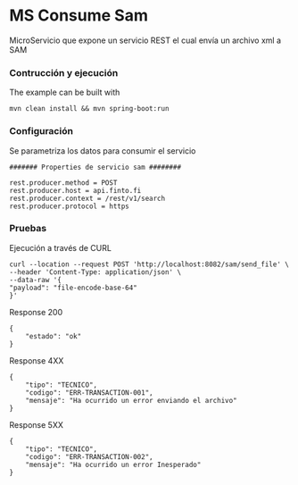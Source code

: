 # MS Consume Sam

MicroServicio que expone un servicio REST el cual envía un archivo xml a SAM

### Contrucción y ejecución

The example can be built with

    mvn clean install && mvn spring-boot:run

### Configuración

Se parametriza los datos para consumir el servicio

    ####### Properties de servicio sam ########
    
    rest.producer.method = POST
	rest.producer.host = api.finto.fi
	rest.producer.context = /rest/v1/search
	rest.producer.protocol = https
    

### Pruebas

Ejecución a través de CURL

    curl --location --request POST 'http://localhost:8082/sam/send_file' \
	--header 'Content-Type: application/json' \
	--data-raw '{
    "payload": "file-encode-base-64"
	}'

Response 200

    {
        "estado": "ok"
    }

Response 4XX
    
    {
        "tipo": "TECNICO",
        "codigo": "ERR-TRANSACTION-001",
        "mensaje": "Ha ocurrido un error enviando el archivo"
    }

Response 5XX

    {
        "tipo": "TECNICO",
        "codigo": "ERR-TRANSACTION-002",
        "mensaje": "Ha ocurrido un error Inesperado"
    }
